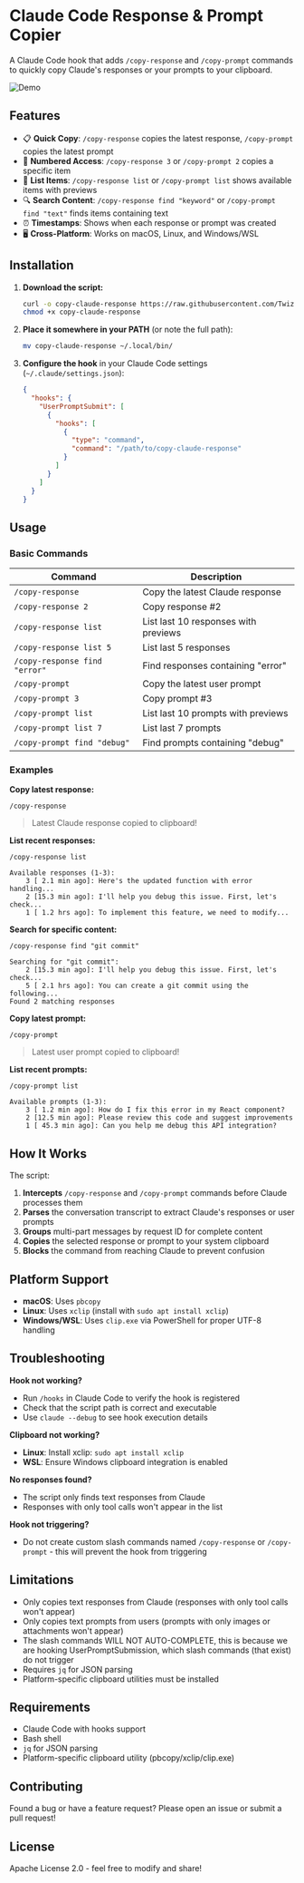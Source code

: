 # Claude Code Response & Prompt Copier

A Claude Code hook that adds `/copy-response` and `/copy-prompt` commands to quickly copy Claude's responses or your prompts to your clipboard.

![Demo](img/demo.gif)

## Features

- 📋 **Quick Copy**: `/copy-response` copies the latest response, `/copy-prompt` copies the latest prompt
- 🔢 **Numbered Access**: `/copy-response 3` or `/copy-prompt 2` copies a specific item
- 📝 **List Items**: `/copy-response list` or `/copy-prompt list` shows available items with previews
- 🔍 **Search Content**: `/copy-response find "keyword"` or `/copy-prompt find "text"` finds items containing text
- ⏰ **Timestamps**: Shows when each response or prompt was created
- 🖥️ **Cross-Platform**: Works on macOS, Linux, and Windows/WSL

## Installation

1. **Download the script:**

   ```bash
   curl -o copy-claude-response https://raw.githubusercontent.com/Twizzes/copy-claude-response/main/copy-claude-response
   chmod +x copy-claude-response
   ```

2. **Place it somewhere in your PATH** (or note the full path):

   ```bash
   mv copy-claude-response ~/.local/bin/
   ```

3. **Configure the hook** in your Claude Code settings (`~/.claude/settings.json`):

   ```json
   {
     "hooks": {
       "UserPromptSubmit": [
         {
           "hooks": [
             {
               "type": "command",
               "command": "/path/to/copy-claude-response"
             }
           ]
         }
       ]
     }
   }
   ```

## Usage

### Basic Commands

| Command | Description |
|---------|-------------|
| `/copy-response` | Copy the latest Claude response |
| `/copy-response 2` | Copy response #2 |
| `/copy-response list` | List last 10 responses with previews |
| `/copy-response list 5` | List last 5 responses |
| `/copy-response find "error"` | Find responses containing "error" |
| `/copy-prompt` | Copy the latest user prompt |
| `/copy-prompt 3` | Copy prompt #3 |
| `/copy-prompt list` | List last 10 prompts with previews |
| `/copy-prompt list 7` | List last 7 prompts |
| `/copy-prompt find "debug"` | Find prompts containing "debug" |

### Examples

**Copy latest response:**

```
/copy-response
```

> Latest Claude response copied to clipboard!

**List recent responses:**

```
/copy-response list
```

```
Available responses (1-3):
    3 [ 2.1 min ago]: Here's the updated function with error handling...
    2 [15.3 min ago]: I'll help you debug this issue. First, let's check...
    1 [ 1.2 hrs ago]: To implement this feature, we need to modify...
```

**Search for specific content:**

```
/copy-response find "git commit"
```

```
Searching for "git commit":
    2 [15.3 min ago]: I'll help you debug this issue. First, let's check...
    5 [ 2.1 hrs ago]: You can create a git commit using the following...
Found 2 matching responses
```

**Copy latest prompt:**

```
/copy-prompt
```

> Latest user prompt copied to clipboard!

**List recent prompts:**

```
/copy-prompt list
```

```
Available prompts (1-3):
    3 [ 1.2 min ago]: How do I fix this error in my React component?
    2 [12.5 min ago]: Please review this code and suggest improvements
    1 [ 45.3 min ago]: Can you help me debug this API integration?
```

## How It Works

The script:

1. **Intercepts** `/copy-response` and `/copy-prompt` commands before Claude processes them
2. **Parses** the conversation transcript to extract Claude's responses or user prompts
3. **Groups** multi-part messages by request ID for complete content
4. **Copies** the selected response or prompt to your system clipboard
5. **Blocks** the command from reaching Claude to prevent confusion

## Platform Support

- **macOS**: Uses `pbcopy`
- **Linux**: Uses `xclip` (install with `sudo apt install xclip`)
- **Windows/WSL**: Uses `clip.exe` via PowerShell for proper UTF-8 handling

## Troubleshooting

**Hook not working?**

- Run `/hooks` in Claude Code to verify the hook is registered
- Check that the script path is correct and executable
- Use `claude --debug` to see hook execution details

**Clipboard not working?**

- **Linux**: Install xclip: `sudo apt install xclip`
- **WSL**: Ensure Windows clipboard integration is enabled

**No responses found?**

- The script only finds text responses from Claude
- Responses with only tool calls won't appear in the list

**Hook not triggering?**

- Do not create custom slash commands named `/copy-response` or `/copy-prompt` - this will prevent the hook from triggering

## Limitations

- Only copies text responses from Claude (responses with only tool calls won't appear)
- Only copies text prompts from users (prompts with only images or attachments won't appear)
- The slash commands WILL NOT AUTO-COMPLETE, this is because we are hooking UserPromptSubmission, which slash commands (that exist) do not trigger
- Requires `jq` for JSON parsing
- Platform-specific clipboard utilities must be installed

## Requirements

- Claude Code with hooks support
- Bash shell
- `jq` for JSON parsing
- Platform-specific clipboard utility (pbcopy/xclip/clip.exe)

## Contributing

Found a bug or have a feature request? Please open an issue or submit a pull request!

## License

Apache License 2.0 - feel free to modify and share!
